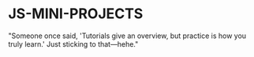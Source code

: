 # JS-MINI-PROJECTS
"Someone once said, 'Tutorials give an overview, but practice is how you truly learn.' Just sticking to that—hehe."
